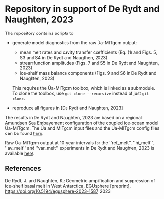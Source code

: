 # Repository in support of De Rydt and Naughten, 2023

The repository contains scripts to

* generate model diagnostics from the raw Úa-MITgcm output:
  + mean melt rates and cavity transfer coefficients (Eq. (1) and Figs. 5, S3 and S4 in De Rydt and Naugthen, 2023)
  + streamfunction amplitudes (Figs. 7 and S5 in De Rydt and Naughten, 2023)
  + ice-shelf mass balance components (Figs. 9 and S6 in De Rydt and Naughten, 2023)
    
  This requires the Úa-MITgcm toolbox, which is linked as a submodule. To clone the toolbox, use `git clone --recursive` instead of just `git clone`.
  
* reproduce all figures in [De Rydt and Naughten, 2023]

The results in De Rydt and Naughten, 2023 are based on a regional Amundsen Sea Embayement configuration of the coupled ice-ocean model Úa-MITgcm. The Úa and MITgcm input files and the Úa-MITgcm config files can be found [here](https://github.com/knaughten/UaMITgcm/tree/archer2/example/ASE_999).

Raw Úa-MITgcm output at 10-year intervals for the ''ref_melt'', ''hi_melt'', ''av_melt'' and ''var_melt'' experiments in De Rydt and Naughten, 2023 is available [here](https://zenodo.org/records/10778033).

## References
De Rydt, J. and Naughten, K.: Geometric amplification and suppression of ice-shelf basal melt in West Antarctica, EGUsphere \[preprint\], https://doi.org/10.5194/egusphere-2023-1587, 2023


